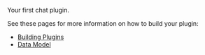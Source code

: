 Your first chat plugin.

See these pages for more information on how to build your plugin: 

- <a class="underline hover:text-primary" href="https://promptpanel.com/plugin-agent-authoring/building-plugin-agents/" target="_new">Building Plugins</a>
- <a class="underline hover:text-primary" href="https://promptpanel.com/overview/data-model/" target="_new">Data Model</a>